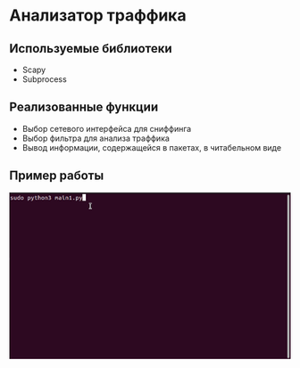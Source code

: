 # Анализатор траффика
## Используемые библиотеки
* Scapy
* Subprocess 
## Реализованные функции
* Выбор сетевого интерфейса для сниффинга
* Выбор фильтра для анализа траффика
* Вывод информации, содержащейся в пакетах, в читабельном виде
## Пример работы
![](gif/howitworks-1.gif)

